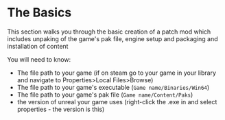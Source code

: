 # The Basics
This section walks you through the basic creation of a patch mod which includes unpaking of the game's pak file, engine setup and packaging and installation of content

You will need to know:
- The file path to your game (if on steam go to your game in your library and navigate to Properties>Local Files>Browse)
- The file path to your game's executable (`Game name/Binaries/Win64`)
- The file path to your game's pak file (`Game name/Content/Paks`)
- the version of unreal your game uses (right-click the .exe in and select properties - the version is this)